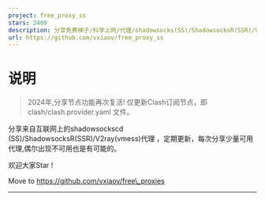 ```yaml
---
project: free_proxy_ss
stars: 2409
description: 分享免费梯子/科学上网/代理/shadowsocks(SS)/ShadowsocksR(SSR)/V2ray(vmess)代理，2小时更新一次，分享Clash代理订阅源和配置文件订阅链接。
url: https://github.com/vxiaov/free_proxy_ss
---
```


说明
==

> 2024年,分享节点功能再次复活! 仅更新Clash订阅节点，即 clash/clash.provider.yaml 文件。

分享来自互联网上的shadowsockscd (SS)/ShadowsocksR(SSR)/V2ray(vmess)代理 ，定期更新，每次分享少量可用代理,偶尔出现不可用也是有可能的。

欢迎大家Star !

Move to https://github.com/vxiaov/free\_proxies

* * *
